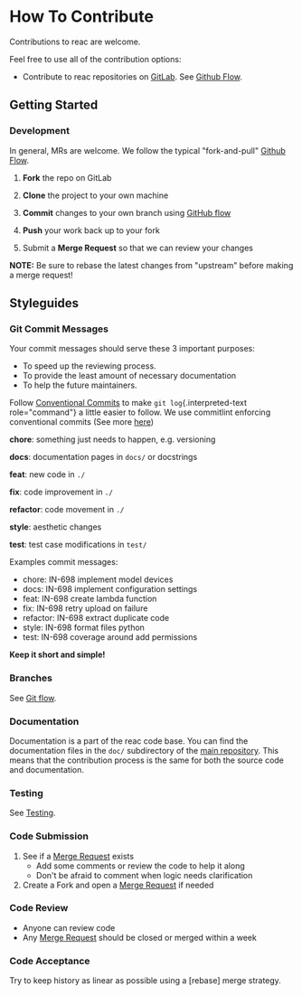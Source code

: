 <!-- Space: PROYEC -->
<!-- Parent: Reac -->
<!-- Title: Contributing Reac -->
<!-- Label: Reac -->
<!-- Label: Contributing -->
<!-- Include: disclaimer.md -->
<!-- Include: ac:toc -->

# How To Contribute

Contributions to reac are welcome.

Feel free to use all of the contribution options:

- Contribute to reac repositories on [GitLab](https://gitlab.infosisglobal.com/architecture/reac). See [Github Flow](./contribute/github-flow.md).

## Getting Started

### Development

In general, MRs are welcome. We follow the typical "fork-and-pull" [Github Flow](./contribute/github-flow.md).

1. **Fork** the repo on GitLab
2. **Clone** the project to your own machine
3. **Commit** changes to your own branch using [GitHub flow](./contribute/github-flow.md)
4. **Push** your work back up to your fork

5. Submit a **Merge Request** so that we can review your changes

**NOTE:** Be sure to rebase the latest changes from "upstream" before making a merge request!

## Styleguides

### Git Commit Messages

Your commit messages should serve these 3 important purposes:

- To speed up the reviewing process.
- To provide the least amount of necessary documentation
- To help the future maintainers.

Follow [Conventional Commits](https://www.conventionalcommits.org/en/v1.0.0) to make `git log`{.interpreted-text role="command"} a little easier to follow. We use commitlint enforcing conventional commits (See more [here](https://github.com/conventional-changelog/commitlint))

**chore**: something just needs to happen, e.g. versioning

**docs**: documentation pages in `docs/` or docstrings

**feat**: new code in `./`

**fix**: code improvement in `./`

**refactor**: code movement in `./`

**style**: aesthetic changes

**test**: test case modifications in `test/`

Examples commit messages:

- chore: IN-698 implement model devices
- docs: IN-698 implement configuration settings
- feat: IN-698 create lambda function
- fix: IN-698 retry upload on failure
- refactor: IN-698 extract duplicate code
- style: IN-698 format files python
- test: IN-698 coverage around add permissions

**Keep it short and simple!**

### Branches

See [Git flow](./contribute/github-flow.md).

### Documentation

Documentation is a part of the reac code base. You can find the documentation files in the `doc/` subdirectory of the [main repository](https://gitlab.infosisglobal.com/architecture/reac). This means that the contribution process is the same for both the source code and documentation.

### Testing

See [Testing](./testing.md).

### Code Submission

1. See if a [Merge Request](https://gitlab.infosisglobal.com/architecture/reac/-/merge_requests) exists
   - Add some comments or review the code to help it along
   - Don\'t be afraid to comment when logic needs clarification
2. Create a Fork and open a [Merge Request](https://gitlab.infosisglobal.com/architecture/reac/-/merge_requests/) if needed

### Code Review

- Anyone can review code
- Any [Merge Request](https://gitlab.infosisglobal.com/architecture/reac/-/merge_requests/) should be closed or merged within a week

### Code Acceptance

Try to keep history as linear as possible using a [rebase] merge strategy.
